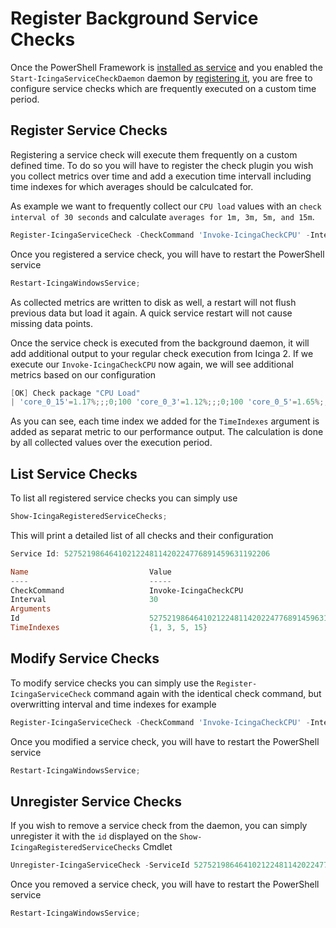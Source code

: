 Register Background Service Checks
===

Once the PowerShell Framework is [installed as service](01-Install-Service.md) and you enabled the `Start-IcingaServiceCheckDaemon` daemon by [registering it](02-Register-Daemons.md), you are free to configure service checks which are frequently executed on a custom time period.

Register Service Checks
---

Registering a service check will execute them frequently on a custom defined time. To do so you will have to register the check plugin you wish you collect metrics over time and add a execution time intervall including time indexes for which averages should be calculcated for.

As example we want to frequently collect our `CPU load` values with an `check interval of 30 seconds` and calculate `averages for 1m, 3m, 5m, and 15m`.

```powershell
Register-IcingaServiceCheck -CheckCommand 'Invoke-IcingaCheckCPU' -Interval 30 -TimeIndexes 1, 3, 5, 15;
```

Once you registered a service check, you will have to restart the PowerShell service

```powershell
Restart-IcingaWindowsService;
```

As collected metrics are written to disk as well, a restart will not flush previous data but load it again. A quick service restart will not cause missing data points.

Once the service check is executed from the background daemon, it will add additional output to your regular check execution from Icinga 2. If we execute our `Invoke-IcingaCheckCPU` now again, we will see additional metrics based on our configuration

```powershell
[OK] Check package "CPU Load"
| 'core_0_15'=1.17%;;;0;100 'core_0_3'=1.12%;;;0;100 'core_0_5'=1.65%;;;0;100 'core_0_1'=1.36%;;;0;100 'core_0'=0.19%;;;0;100 'core_1_1'=0.86%;;;0;100 'core_1_15'=4.59%;;;0;100 'core_1_5'=5.28%;;;0;100 'core_1_3'=1.15%;;;0;100 'core_total_5'=5.2%;;;0;100 'core_total_15'=4.32%;;;0;100 'core_total_1'=3.41%;;;0;100 'core_total_3'=3.79%;;;0;100 'core_total'=1.85%;;;0;100
```

As you can see, each time index we added for the `TimeIndexes` argument is added as separat metric to our performance output. The calculation is done by all collected values over the execution period.

List Service Checks
---

To list all registered service checks you can simply use

```powershell
Show-IcingaRegisteredServiceChecks;
```

This will print a detailed list of all checks and their configuration

```powershell
Service Id: 5275219864641021224811420224776891459631192206

Name                           Value
----                           -----
CheckCommand                   Invoke-IcingaCheckCPU
Interval                       30
Arguments
Id                             5275219864641021224811420224776891459631192206
TimeIndexes                    {1, 3, 5, 15}
```

Modify Service Checks
---

To modify service checks you can simply use the `Register-IcingaServiceCheck` command again with the identical check command, but overwritting interval and time indexes for example

```powershell
Register-IcingaServiceCheck -CheckCommand 'Invoke-IcingaCheckCPU' -Interval 60 -TimeIndexes 1, 3, 5, 15, 20;
```

Once you modified a service check, you will have to restart the PowerShell service

```powershell
Restart-IcingaWindowsService;
```

Unregister Service Checks
---

If you wish to remove a service check from the daemon, you can simply unregister it with the `id` displayed on the `Show-IcingaRegisteredServiceChecks` Cmdlet

```powershell
Unregister-IcingaServiceCheck -ServiceId 5275219864641021224811420224776891459631192206;
```

Once you removed a service check, you will have to restart the PowerShell service

```powershell
Restart-IcingaWindowsService;
```
